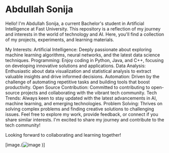 # Abdullah Sonija 


Hello! I'm Abdullah Sonija, a current Bachelor's student in Artificial Intelligence at Fast University. This repository is a reflection of my journey and interests in the world of technology and AI. Here, you'll find a collection of my projects, experiments, and learning materials.

My Interests:
Artificial Intelligence: Deeply passionate about exploring machine learning algorithms, neural networks, and the latest data science techniques.
Programming: Enjoy coding in Python, Java, and C++, focusing on developing innovative solutions and applications.
Data Analysis: Enthusiastic about data visualization and statistical analysis to extract valuable insights and drive informed decisions.
Automation: Driven by the challenge of automating repetitive tasks and building tools that boost productivity.
Open Source Contribution: Committed to contributing to open-source projects and collaborating with the vibrant tech community.
Tech Trends: Always keen to stay updated with the latest advancements in AI, machine learning, and emerging technologies.
Problem Solving: Thrives on solving complex problems and finding creative solutions to challenging issues.
Feel free to explore my work, provide feedback, or connect if you share similar interests. I'm excited to share my journey and contribute to the tech community!

Looking forward to collaborating and learning together!

[image.(![image](https://github.com/user-attachments/assets/af7e0258-82bb-4a82-b173-53f89cbd949d)
)]

